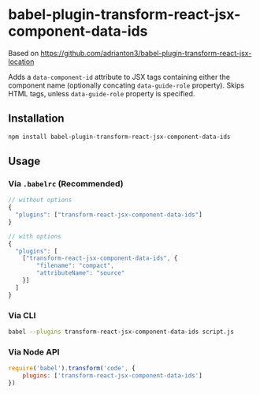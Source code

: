 # babel-plugin-transform-react-jsx-component-data-ids

Based on https://github.com/adrianton3/babel-plugin-transform-react-jsx-location

Adds a `data-component-id` attribute to JSX tags containing either the component name (optionally concating `data-guide-role` property).
Skips HTML tags, unless `data-guide-role` property is specified.

## Installation

```bash
npm install babel-plugin-transform-react-jsx-component-data-ids
```

## Usage

### Via `.babelrc` (Recommended)

```js
// without options
{
  "plugins": ["transform-react-jsx-component-data-ids"]
}

// with options
{
  "plugins": [
  	["transform-react-jsx-component-data-ids", { 
  	    "filename": "compact",
  	    "attributeName": "source"
    }]
  ]
}
```

### Via CLI

```sh
babel --plugins transform-react-jsx-component-data-ids script.js
```

### Via Node API

```js
require('babel').transform('code', {
	plugins: ['transform-react-jsx-component-data-ids']
})
```
